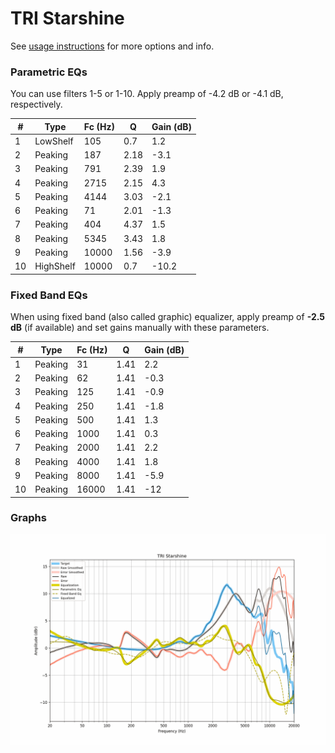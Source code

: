 # TRI Starshine
See [usage instructions](https://github.com/jaakkopasanen/AutoEq#usage) for more options and info.

### Parametric EQs
You can use filters 1-5 or 1-10. Apply preamp of -4.2 dB or -4.1 dB, respectively.

|   # | Type      |   Fc (Hz) |    Q |   Gain (dB) |
|-----|-----------|-----------|------|-------------|
|   1 | LowShelf  |       105 | 0.7  |         1.2 |
|   2 | Peaking   |       187 | 2.18 |        -3.1 |
|   3 | Peaking   |       791 | 2.39 |         1.9 |
|   4 | Peaking   |      2715 | 2.15 |         4.3 |
|   5 | Peaking   |      4144 | 3.03 |        -2.1 |
|   6 | Peaking   |        71 | 2.01 |        -1.3 |
|   7 | Peaking   |       404 | 4.37 |         1.5 |
|   8 | Peaking   |      5345 | 3.43 |         1.8 |
|   9 | Peaking   |     10000 | 1.56 |        -3.9 |
|  10 | HighShelf |     10000 | 0.7  |       -10.2 |

### Fixed Band EQs
When using fixed band (also called graphic) equalizer, apply preamp of **-2.5 dB** (if available) and set gains manually with these parameters.

|   # | Type    |   Fc (Hz) |    Q |   Gain (dB) |
|-----|---------|-----------|------|-------------|
|   1 | Peaking |        31 | 1.41 |         2.2 |
|   2 | Peaking |        62 | 1.41 |        -0.3 |
|   3 | Peaking |       125 | 1.41 |        -0.9 |
|   4 | Peaking |       250 | 1.41 |        -1.8 |
|   5 | Peaking |       500 | 1.41 |         1.3 |
|   6 | Peaking |      1000 | 1.41 |         0.3 |
|   7 | Peaking |      2000 | 1.41 |         2.2 |
|   8 | Peaking |      4000 | 1.41 |         1.8 |
|   9 | Peaking |      8000 | 1.41 |        -5.9 |
|  10 | Peaking |     16000 | 1.41 |       -12   |

### Graphs
![](./TRI%20Starshine.png)
